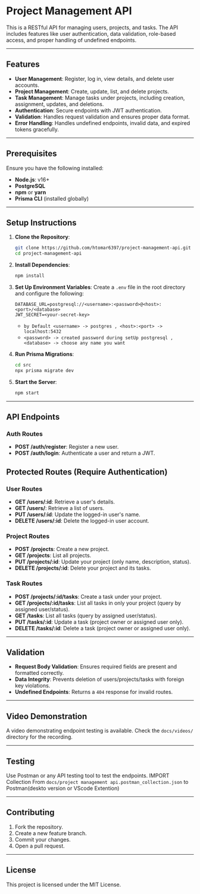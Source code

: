 # Project Management API

This is a RESTful API for managing users, projects, and tasks. The API includes features like user authentication, data validation, role-based access, and proper handling of undefined endpoints.

---

## Features

- **User Management**: Register, log in, view details, and delete user accounts.
- **Project Management**: Create, update, list, and delete projects.
- **Task Management**: Manage tasks under projects, including creation, assignment, updates, and deletions.
- **Authentication**: Secure endpoints with JWT authentication.
- **Validation**: Handles request validation and ensures proper data format.
- **Error Handling**: Handles undefined endpoints, invalid data, and expired tokens gracefully.

---

## Prerequisites

Ensure you have the following installed:

- **Node.js**: v16+
- **PostgreSQL**
- **npm** or **yarn**
- **Prisma CLI** (installed globally)

---

## Setup Instructions

1. **Clone the Repository**:
   ```bash
   git clone https://github.com/htomar6397/project-management-api.git
   cd project-management-api
   ```

2. **Install Dependencies**:
   ```bash
   npm install
   ```

3. **Set Up Environment Variables**:
   Create a `.env` file in the root directory and configure the following:
   ```env
   DATABASE_URL=postgresql://<username>:<password>@<host>:<port>/<database>
   JWT_SECRET=<your-secret-key>
   ```
   - `by Default <username> -> postgres , <host>:<port> -> localhost:5432 `
   - `<password> -> created password during setUp postgresql , <database> -> choose any name you want `

4. **Run Prisma Migrations**:
   ```bash
   cd src
   npx prisma migrate dev
   ```

5. **Start the Server**:
   ```bash
   npm start
   ```

---

## API Endpoints
### Auth Routes
- **POST /auth/register**: Register a new user.
- **POST /auth/login**: Authenticate a user and return a JWT.

## Protected Routes (Require Authentication)
### User Routes
- **GET /users/:id**: Retrieve a user's details.  
- **GET /users/**: Retrieve a list of users.  
- **PUT /users/:id**: Update the logged-in user's name.  
- **DELETE /users/:id**: Delete the logged-in user account.  

### Project Routes
- **POST /projects**: Create a new project.  
- **GET /projects**: List all projects.  
- **PUT /projects/:id**: Update your project (only name, description, status).  
- **DELETE /projects/:id**: Delete your project and its tasks.  

### Task Routes
- **POST /projects/:id/tasks**: Create a task under your project.  
- **GET /projects/:id/tasks**: List all tasks in only your project (query by assigned user/status).  
- **GET /tasks**: List all tasks (query by assigned user/status).  
- **PUT /tasks/:id**: Update a task (project owner or assigned user only).  
- **DELETE /tasks/:id**: Delete a task (project owner or assigned user only).  

---

## Validation

- **Request Body Validation**: Ensures required fields are present and formatted correctly.
- **Data Integrity**: Prevents deletion of users/projects/tasks with foreign key violations.
- **Undefined Endpoints**: Returns a `404` response for invalid routes.

---

## Video Demonstration

A video demonstrating endpoint testing is available. Check the `docs/videos/` directory for the recording.

---

## Testing

Use Postman or any API testing tool to test the endpoints. 
IMPORT Collection From `docs/project management api.postman_collection.json` to Postman(deskto version or VScode Extention)

---

## Contributing

1. Fork the repository.
2. Create a new feature branch.
3. Commit your changes.
4. Open a pull request.

---

## License

This project is licensed under the MIT License.
